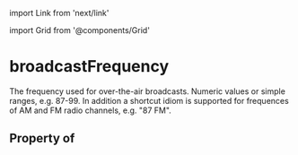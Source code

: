 import Link from 'next/link'
  
import Grid from '@components/Grid'

# broadcastFrequency

The frequency used for over-the-air broadcasts. Numeric values or simple ranges, e.g. 87-99. In addition a shortcut idiom is supported for frequences of AM and FM radio channels, e.g. "87 FM".

## Property of




